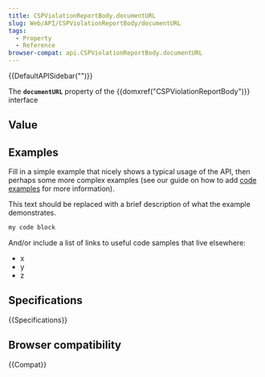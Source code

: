```yaml
---
title: CSPViolationReportBody.documentURL
slug: Web/API/CSPViolationReportBody/documentURL
tags:
  - Property
  - Reference
browser-compat: api.CSPViolationReportBody.documentURL
---
```

{{DefaultAPISidebar("")}}

The **`documentURL`** property of the {{domxref("CSPViolationReportBody")}} interface 

## Value



## Examples

Fill in a simple example that nicely shows a typical usage of the API, then perhaps some more complex examples (see our guide on how to add [code examples](/en-US/docs/MDN/Contribute/Structures/Code_examples) for more information).

This text should be replaced with a brief description of what the example demonstrates.

```js
my code block
```

And/or include a list of links to useful code samples that live elsewhere:

*   x
*   y
*   z

## Specifications

{{Specifications}}

## Browser compatibility

{{Compat}}


